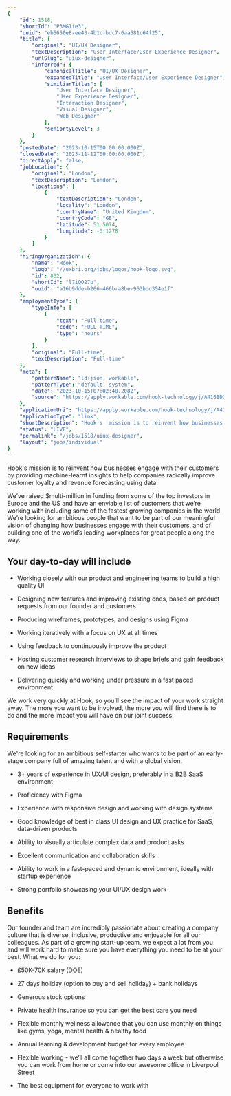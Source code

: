 ```yaml
---
{
	"id": 1518,
	"shortId": "P3MG1ie3",
	"uuid": "eb5650e8-ee43-4b1c-bdc7-6aa581c64f25",
	"title": {
		"original": "UI/UX Designer",
		"textDescription": "User Interface/User Experience Designer",
		"urlSlug": "uiux-designer",
		"inferred": {
			"canonicalTitle": "UI/UX Designer",
			"expandedTitle": "User Interface/User Experience Designer",
			"similiarTitles": [
				"User Interface Designer",
				"User Experience Designer",
				"Interaction Designer",
				"Visual Designer",
				"Web Designer"
			],
			"seniortyLevel": 3
		}
	},
	"postedDate": "2023-10-15T00:00:00.000Z",
	"closedDate": "2023-11-12T00:00:00.000Z",
	"directApply": false,
	"jobLocation": {
		"original": "London",
		"textDescription": "London",
		"locations": [
			{
				"textDescription": "London",
				"locality": "London",
				"countryName": "United Kingdom",
				"countryCode": "GB",
				"latitude": 51.5074,
				"longitude": -0.1278
			}
		]
	},
	"hiringOrganization": {
		"name": "Hook",
		"logo": "//uxbri.org/jobs/logos/hook-logo.svg",
		"id": 832,
		"shortId": "l7iQO27u",
		"uuid": "a16b9dde-b266-466b-a8be-963bdd354e1f"
	},
	"employmentType": {
		"typeInfo": [
			{
				"text": "Full-time",
				"code": "FULL_TIME",
				"type": "hours"
			}
		],
		"original": "Full-time",
		"textDescription": "Full-time"
	},
	"meta": {
		"patternName": "ld+json, workable",
		"patternType": "default, system",
		"date": "2023-10-15T07:02:48.208Z",
		"source": "https://apply.workable.com/hook-technology/j/A416BD229B/"
	},
	"applicationUri": "https://apply.workable.com/hook-technology/j/A416BD229B/apply/",
	"applicationType": "link",
	"shortDescription": "Hook's' mission is to reinvent how businesses engage with their customers by providing machine-learnt- insights to help companies radically improve customer loyalty and revenue forecasting using data",
	"status": "LIVE",
	"permalink": "/jobs/1518/uiux-designer",
	"layout": "jobs/individual"
}
---
```

<p>Hook's mission is to reinvent how businesses engage with their customers by providing machine-learnt insights to help companies radically improve customer loyalty and revenue forecasting using data.</p><p>We’ve raised $multi-million in funding from some of the top investors in Europe and the US and have an enviable list of customers that we’re working with including some of the fastest growing companies in the world. We’re looking for ambitious people that want to be part of our meaningful vision of changing how businesses engage with their customers, and of building one of the world’s leading workplaces for great people along the way.</p><h2>Your day-to-day will include</h2><ul><li><p>Working closely with our product and engineering teams to build a high quality UI</p></li><li><p>Designing new features and improving existing ones, based on product requests from our founder and customers</p></li><li><p>Producing wireframes, prototypes, and designs using Figma</p></li><li><p>Working iteratively with a focus on UX at all times</p></li><li><p>Using feedback to continuously improve the product</p></li><li><p>Hosting customer research interviews to shape briefs and gain feedback on new ideas</p></li><li><p>Delivering quickly and working under pressure in a fast paced environment</p></li></ul><p>We work very quickly at Hook, so you’ll see the impact of your work straight away. The more you want to be involved, the more you will find there is to do and the more impact you will have on our joint success!</p><h2>Requirements</h2><p>We're looking for an ambitious self-starter who wants to be part of an early-stage company full of amazing talent and with a global vision.</p><ul><li><p>3+ years of experience in UX/UI design, preferably in a B2B SaaS environment</p></li><li><p>Proficiency with Figma</p></li><li><p>Experience with responsive design and working with design systems</p></li><li><p>Good knowledge of best in class UI design and UX practice for SaaS, data-driven products</p></li><li><p>Ability to visually articulate complex data and product asks</p></li><li><p>Excellent communication and collaboration skills</p></li><li><p>Ability to work in a fast-paced and dynamic environment, ideally with startup experience</p></li><li><p>Strong portfolio showcasing your UI/UX design work</p></li></ul><h2>Benefits</h2><p>Our founder and team are incredibly passionate about creating a company culture that is diverse, inclusive, productive and enjoyable for all our colleagues. As part of a growing start-up team, we expect a lot from you and will work hard to make sure you have everything you need to be at your best. What we do for you:</p><ul><li><p>£50K-70K salary (DOE)</p></li><li><p>27 days holiday (option to buy and sell holiday) + bank holidays</p></li><li><p>Generous stock options</p></li><li><p>Private health insurance so you can get the best care you need</p></li><li><p>Flexible monthly wellness allowance that you can use monthly on things like gyms, yoga, mental health &amp; healthy food</p></li><li><p>Annual learning &amp; development budget for every employee</p></li><li><p>Flexible working - we’ll all come together two days a week but otherwise you can work from home or come into our awesome office in Liverpool Street</p></li><li><p>The best equipment for everyone to work with</p></li></ul>

